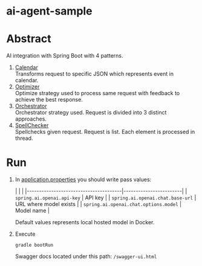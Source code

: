 # ai-agent-sample

# Abstract

AI integration with Spring Boot with 4 patterns.

1. [Calendar](src/main/java/com/github/hsuliz/aiagentsample/domain/calendar/Calendar.java) \
   Transforms request to specific JSON which represents event in calendar.
2. [Optimizer](src/main/java/com/github/hsuliz/aiagentsample/domain/optimizer/Optimizer.java) \
   Optimize strategy used to process same request with feedback to achieve the best response.
3. [Orchestrator](src/main/java/com/github/hsuliz/aiagentsample/domain/orchestrator/Orchestrator.java) \
   Orchestrator strategy used. Request is divided into 3 distinct approaches.
4. [SpellChecker](src/main/java/com/github/hsuliz/aiagentsample/domain/spellchecker/SpellChecker.java) \
   Spellchecks given request. Request is list. Each element is processed in thread.

# Run

1. In [application.properties](src/main/resources/application.properties) you should write pass values:

   |                                       |                        |
                      |---------------------------------------|------------------------|
   | `spring.ai.openai.api-key`            | API key                |
   | `spring.ai.openai.chat.base-url`      | URL where model exists |
   | `spring.ai.openai.chat.options.model` | Model name             |

   Default values represents local hosted model in Docker.

2. Execute
    ```shell
    gradle bootRun
    ```
   Swagger docs located under this path: `/swagger-ui.html`